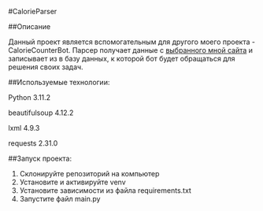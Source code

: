 #CalorieParser

##Описание

Данный проект является вспомогательным для другого моего проекта - CalorieCounterBot. 
Парсер получает данные с [выбранного мной сайта](http://frs24.ru/st/tablica-kalorijnosti-produktov-pitaniya/) и записывает из в базу данных, к которой бот будет обращаться для решения своих задач. 

##Используемые технологии:

Python 3.11.2

beautifulsoup 4.12.2

lxml 4.9.3

requests 2.31.0

##Запуск проекта:

1. Склонируйте репозиторий на компьютер
2. Установите и активируйте venv
3. Установите зависимости из файла requirements.txt
4. Запустите файл main.py









